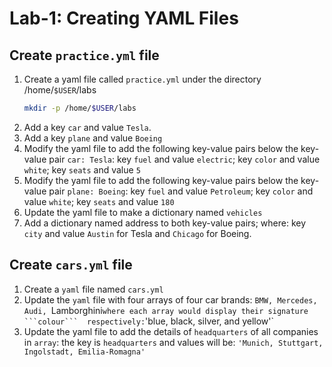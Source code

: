 # Lab-1: Creating YAML Files

## Create `practice.yml` file

1. Create a yaml file called `practice.yml` under the directory /home/`$USER`/labs
   ```bash
   mkdir -p /home/$USER/labs
   ```
2. Add a key `car` and value `Tesla`.
3. Add a key `plane` and value `Boeing`
4. Modify the yaml file to add the following key-value pairs below the key-value pair `car: Tesla`: key `fuel` and value `electric`; key `color` and value `white`; key `seats` and value `5`
5. Modify the yaml file to add the following key-value pairs below the key-value pair `plane: Boeing`: key `fuel` and value `Petroleum`; key `color` and value `white`; key `seats` and value `180`
6. Update the yaml file to make a dictionary named `vehicles`
7. Add a dictionary named address to both key-value pairs; where: key `city` and value `Austin` for Tesla and `Chicago` for Boeing.

## Create `cars.yml` file

1. Create a `yaml` file named `cars.yml`
2. Update the `yaml` file with four arrays of four car brands: `BMW, Mercedes, Audi, `Lamborghini` where each array would display their signature ```colour```  respectively: `'blue, black, silver, and yellow'`
3. Update the yaml file to add the details of `headquarters` of all companies in `array`: the key is `headquarters` and values will be: `'Munich, Stuttgart, Ingolstadt, Emilia-Romagna'`

